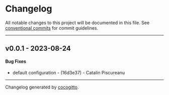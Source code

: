 # Changelog
All notable changes to this project will be documented in this file. See [conventional commits](https://www.conventionalcommits.org/) for commit guidelines.

- - -
## v0.0.1 - 2023-08-24
#### Bug Fixes
- default configuration - (16d3e37) - Catalin Piscureanu
- - -

Changelog generated by [cocogitto](https://github.com/cocogitto/cocogitto).